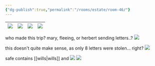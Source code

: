 ```yaml
---
{"dg-publish":true,"permalink":"/rooms/estate/room-46/"}
---
```



| ![](https://i.imgur.com/4YsknKV.jpeg) | ![](https://i.imgur.com/TPDxMTZ.jpeg) | ![](https://i.imgur.com/l0imXSq.jpeg) | ![](https://i.imgur.com/5EVs931.jpeg) |
| ------------------------------------- | ------------------------------------- | ------------------------------------- | ------------------------------------- |
who made this trip? mary, fleeing, or herbert sending letters..?
![](https://i.imgur.com/rI6lnMC.jpeg)

this doesn't quite make sense, as only 8 letters were stolen... right?
![](https://i.imgur.com/iU4oQxk.jpeg)

safe contains [[wills\|wills]] and
![](https://i.imgur.com/M1DdW2v.png)
![](https://i.imgur.com/vkhBHc1.png)


